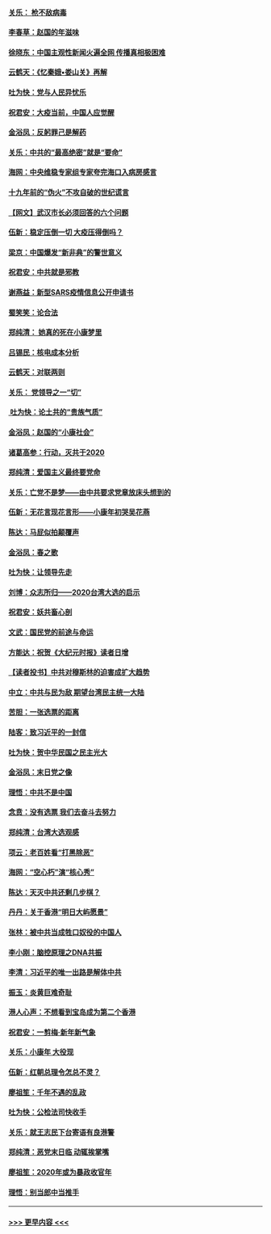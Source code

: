 #### [关乐： 枪不敌病毒](../pages/nsc993/n11826746.md?t=01282111) 
#### [李春草：赵国的年滋味](../pages/nsc993/n11826321.md?t=01282111) 
#### [徐晓东：中国主观性新闻火遍全网 传播真相极困难](../pages/nsc993/n11826508.md?t=01282111) 
#### [云鹤天：《忆秦娥▪娄山关》再解](../pages/nsc993/n11824682.md?t=01282111) 
#### [吐为快：党与人民异忧乐](../pages/nsc993/n11824660.md?t=01282111) 
#### [祝君安：大疫当前，中国人应觉醒](../pages/nsc993/n11821946.md?t=01282111) 
#### [金浴凤：反躬罪己是解药](../pages/nsc993/n11820280.md?t=01282111) 
#### [关乐：中共的“最高绝密”就是“要命”](../pages/nsc993/n11816946.md?t=01282111) 
#### [海网：中央维稳专家组专家夸完海口入病房感言](../pages/nsc993/n11815138.md?t=01282111) 
#### [十九年前的“伪火”不攻自破的世纪谎言](../pages/nsc993/n11813238.md?t=01282111) 
#### [【网文】武汉市长必须回答的六个问题](../pages/nsc993/n11813848.md?t=01282111) 
#### [伍新：稳定压倒一切 大疫压得倒吗？](../pages/nsc993/n11812634.md?t=01282111) 
#### [梁京：中国爆发“新非典”的警世意义](../pages/nsc993/n11812554.md?t=01282111) 
#### [祝君安：中共就是邪教](../pages/nsc993/n11812431.md?t=01282111) 
#### [谢燕益：新型SARS疫情信息公开申请书](../pages/nsc993/n11808840.md?t=01282111) 
#### [蜀笑笑：论合法](../pages/nsc993/n11808064.md?t=01282111) 
#### [郑纯清： 她真的死在小康梦里](../pages/nsc993/n11806623.md?t=01282111) 
#### [吕锡民：核电成本分析](../pages/nsc993/n11806284.md?t=01282111) 
#### [云鹤天：对联两则](../pages/nsc993/n11805957.md?t=01282111) 
#### [关乐： 党领导之一“切”](../pages/nsc993/n11804505.md?t=01282111) 
#### [ 吐为快：论土共的“贵族气质”](../pages/nsc993/n11804490.md?t=01282111) 
#### [金浴凤：赵国的“小康社会”](../pages/nsc993/n11804452.md?t=01282111) 
#### [诸葛高参：行动，灭共于2020](../pages/nsc993/n11804120.md?t=01282111) 
#### [郑纯清：爱国主义最终要党命](../pages/nsc993/n11802197.md?t=01282111) 
#### [关乐：亡党不是梦——由中共要求党章放床头想到的](../pages/nsc993/n11802156.md?t=01282111) 
#### [伍新：无花言现花言形——小康年初哭吴花燕](../pages/nsc993/n11800044.md?t=01282111) 
#### [陈达：马屁似拍颠覆声](../pages/nsc993/n11800010.md?t=01282111) 
#### [金浴凤：春之歌](../pages/nsc993/n11797687.md?t=01282111) 
#### [吐为快：让领导先走](../pages/nsc993/n11797512.md?t=01282111) 
#### [刘博：众志所归——2020台湾大选的启示](../pages/nsc993/n11796878.md?t=01282111) 
#### [祝君安：妖共畜心剖](../pages/nsc993/n11794273.md?t=01282111) 
#### [文武：国民党的前途与命运](../pages/nsc993/n11794198.md?t=01282111) 
#### [方能达：祝贺《大纪元时报》读者日增](../pages/nsc993/n11793807.md?t=01282111) 
#### [【读者投书】中共对穆斯林的迫害成扩大趋势](../pages/nsc993/n11791371.md?t=01282111) 
#### [中立：中共与民为敌 期望台湾民主统一大陆](../pages/nsc993/n11790392.md?t=01282111) 
#### [苦胆：一张选票的距离](../pages/nsc993/n11788914.md?t=01282111) 
#### [陆客：致习近平的一封信](../pages/nsc993/n11788867.md?t=01282111) 
#### [吐为快：贺中华民国之民主光大](../pages/nsc993/n11788618.md?t=01282111) 
#### [金浴凤：末日党之像](../pages/nsc993/n11787475.md?t=01282111) 
#### [理悟：中共不是中国](../pages/nsc993/n11787463.md?t=01282111) 
#### [念贲：没有选票  我们去奋斗去努力](../pages/nsc993/n11787398.md?t=01282111) 
#### [郑纯清：台湾大选观感](../pages/nsc993/n11786210.md?t=01282111) 
#### [项云：老百姓看“打黑除恶”](../pages/nsc993/n11785398.md?t=01282111) 
#### [海网：“空心朽”演“核心秀”](../pages/nsc993/n11783874.md?t=01282111) 
#### [陈达：天灭中共还剩几步棋？](../pages/nsc993/n11783719.md?t=01282111) 
#### [丹丹：关于香港“明日大屿愿景”](../pages/nsc993/n11783273.md?t=01282111) 
#### [张林：被中共当成牲口奴役的中国人](../pages/nsc993/n11782397.md?t=01282111) 
#### [李小刚：脑控原理之DNA共振](../pages/nsc993/n11780962.md?t=01282111) 
#### [李清：习近平的唯一出路是解体中共](../pages/nsc993/n11780866.md?t=01282111) 
#### [振玉：炎黄巨难奇耻](../pages/nsc993/n11779632.md?t=01282111) 
#### [港人心声：不想看到宝岛成为第二个香港](../pages/nsc993/n11778817.md?t=01282111) 
#### [祝君安：一剪梅‧新年新气象](../pages/nsc993/n11776340.md?t=01282111) 
#### [关乐：小康年 大役现](../pages/nsc993/n11774213.md?t=01282111) 
#### [伍新：红朝总理令怎总不灵？](../pages/nsc993/n11770813.md?t=01282111) 
#### [廖祖笙：千年不遇的乱政](../pages/nsc993/n11770373.md?t=01282111) 
#### [吐为快：公检法司快收手](../pages/nsc993/n11770359.md?t=01282111) 
#### [关乐：就王志民下台寄语有良港警](../pages/nsc993/n11769903.md?t=01282111) 
#### [郑纯清：恶党末日临 动辄挨掌嘴](../pages/nsc993/n11769356.md?t=01282111) 
#### [廖祖笙：2020年或为暴政收官年](../pages/nsc993/n11768216.md?t=01282111) 
#### [理悟：别当郎中当推手](../pages/nsc993/n11768243.md?t=01282111) 

----
#### [ >>> 更早内容 <<< ](../indexes/nsc993-earlier.md)
